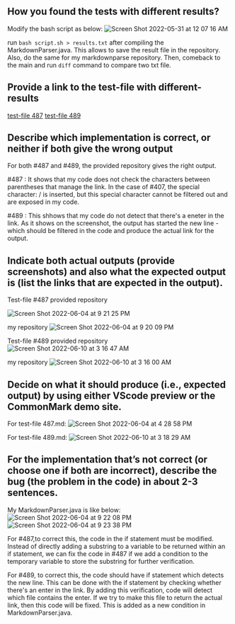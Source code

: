 ## How you found the tests with different results?

Modify the bash script as below:
![Screen Shot 2022-05-31 at 12 07 16 AM](https://user-images.githubusercontent.com/103228431/171113911-fd044259-5df8-4844-955e-fa262130868a.png)

run `bash script.sh > results.txt` after compiling the MarkdownParser.java. This allows to save the result file in the repository. Also, do the same for my markdownparse repository. Then, comeback to the main and run `diff` command to compare two txt file.

## Provide a link to the test-file with different-results
[test-file 487](https://github.com/nidhidhamnani/markdown-parser/blob/main/test-files/487.md)
[test-file 489](https://github.com/nidhidhamnani/markdown-parser/blob/main/test-files/489.md)

## Describe which implementation is correct, or neither if both give the wrong output

For both #487 and #489, the provided repository gives the right output. 

#487 : It shows that my code does not check the characters between parentheses that manage the link. In the case of #407, the special character: / is inserted, but this special character cannot be filtered out and are exposed in my code.

#489 : This shhows that my code do not detect that there's a eneter in the link. As it shows on the screenshot, the output has started the new line - which should be filtered in the code and produce the actual link for the output.

## Indicate both actual outputs (provide screenshots) and also what the expected output is (list the links that are expected in the output).

Test-file #487
provided repository

![Screen Shot 2022-06-04 at 9 21 25 PM](https://user-images.githubusercontent.com/103228431/172034939-7924e9df-8b32-4c33-84b1-bdad11bd0a00.png)

my repository
![Screen Shot 2022-06-04 at 9 20 09 PM](https://user-images.githubusercontent.com/103228431/172034934-38d5f947-3490-4f2b-8c3c-7e79124bb09e.png)

Test-file #489
provided repository
![Screen Shot 2022-06-10 at 3 16 47 AM](https://user-images.githubusercontent.com/103228431/173044882-0d9ae21f-2089-47c1-b14e-564a4024e471.png)

my repository
![Screen Shot 2022-06-10 at 3 16 00 AM](https://user-images.githubusercontent.com/103228431/173044905-34accf9c-6a2e-46e2-aca9-4ab7bb9e6483.png)


## Decide on what it should produce (i.e., expected output) by using either VScode preview or the CommonMark demo site.
For test-file 487.md:
![Screen Shot 2022-06-04 at 4 28 58 PM](https://user-images.githubusercontent.com/103228431/172028728-64ca2780-9271-4d62-a51f-738527827eb5.png)

For test-file 489.md:
![Screen Shot 2022-06-10 at 3 18 29 AM](https://user-images.githubusercontent.com/103228431/173045027-c15b4c20-1f81-40e9-b044-de6e4dfeae0c.png)

## For the implementation that’s not correct (or choose one if both are incorrect), describe the bug (the problem in the code) in about 2-3 sentences. 

My MarkdownParser.java is like below:
![Screen Shot 2022-06-04 at 9 22 08 PM](https://user-images.githubusercontent.com/103228431/172034952-a25e84ef-fa9d-463e-94a0-b9c28377ebef.png)
![Screen Shot 2022-06-04 at 9 23 38 PM](https://user-images.githubusercontent.com/103228431/172034964-0f5985ad-9dba-4b86-b470-b60322878db2.png)

For #487,to correct this, the code in the if statement must be modified. Instead of directly adding a substring to a variable to be returned within an if statement, we can fix the code in #487 if we add a condition to the temporary variable to store the substring for further verification.

For #489, to correct this, the code should have if statement which detects the new line. This can be done with the if statement by checking whether there's an enter in the link. By adding this verification, code will detect which file contains the enter. If we try to make this file to return the actual link, then this code will be fixed. This is added as a new condition in MarkdownParser.java.
